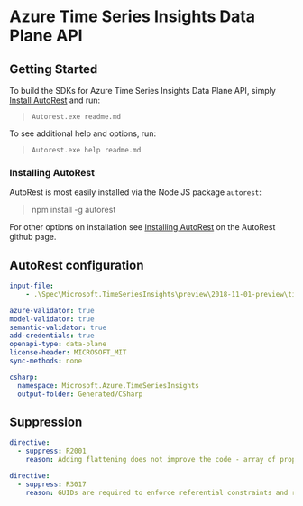 
# Azure Time Series Insights Data Plane API

## Getting Started 

To build the SDKs for Azure Time Series Insights Data Plane API, simply [Install AutoRest](#Installing-AutoRest) and run:
> `Autorest.exe readme.md`

To see additional help and options, run:
> `Autorest.exe help readme.md`

### Installing AutoRest

AutoRest is most easily installed via the Node JS package `autorest`:
> npm install -g autorest 

For other options on installation see [Installing AutoRest](https://aka.ms/installing-autorest.md) on the AutoRest github page.

## AutoRest configuration

``` yaml
input-file: 
	- .\Spec\Microsoft.TimeSeriesInsights\preview\2018-11-01-preview\timeseriesinsights.json

azure-validator: true
model-validator: true
semantic-validator: true
add-credentials: true
openapi-type: data-plane
license-header: MICROSOFT_MIT
sync-methods: none

csharp:
  namespace: Microsoft.Azure.TimeSeriesInsights
  output-folder: Generated/CSharp

```

## Suppression

``` yaml
directive:
  - suppress: R2001
    reason: Adding flattening does not improve the code - array of properties is not supported by flattening.
```

``` yaml
directive:
  - suppress: R3017
    reason: GUIDs are required to enforce referential constraints and reduce number of updates.
```
